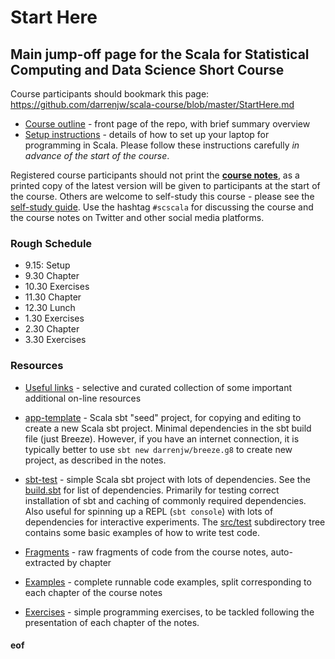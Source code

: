 # Start Here

## Main jump-off page for the Scala for Statistical Computing and Data Science Short Course

Course participants should bookmark this page: https://github.com/darrenjw/scala-course/blob/master/StartHere.md

* [Course outline](README.md) - front page of the repo, with brief summary overview
* [Setup instructions](Setup.md) - details of how to set up your laptop for programming in Scala. Please follow these instructions carefully *in advance of the start of the course*.

Registered course participants should not print the [**course notes**](https://github.com/darrenjw/scala-course/raw/master/scscala.pdf), as a printed copy of the latest version will be given to participants at the start of the course. Others are welcome to self-study this course - please see the [self-study guide](SelfStudyGuide.md). Use the hashtag `#scscala` for discussing the course and the course notes on Twitter and other social media platforms.

### Rough Schedule

* 9.15: Setup
* 9.30 Chapter
* 10.30 Exercises
* 11.30 Chapter
* 12.30 Lunch
* 1.30 Exercises
* 2.30 Chapter
* 3.30 Exercises

### Resources


* [Useful links](UsefulLinks.md) - selective and curated collection of some important additional on-line resources
* [app-template](app-template/) - Scala sbt "seed" project, for copying and editing to create a new Scala sbt project. Minimal dependencies in the sbt build file (just Breeze). However, if you have an internet connection, it is typically better to use `sbt new darrenjw/breeze.g8` to create new project, as described in the notes.
* [sbt-test](sbt-test/) - simple Scala sbt project with lots of dependencies. See the [build.sbt](sbt-test/build.sbt) for list of dependencies. Primarily for testing correct installation of sbt and caching of commonly required dependencies. Also useful for spinning up a REPL (`sbt console`) with lots of dependencies for interactive experiments. The [src/test](sbt-test/src/test/scala/) subdirectory tree contains some basic examples of how to write test code.

* [Fragments](fragments/Readme.md) - raw fragments of code from the course notes, auto-extracted by chapter
* [Examples](examples/) - complete runnable code examples, split corresponding to each chapter of the course notes
* [Exercises](exercises/Readme.md) - simple programming exercises, to be tackled following the presentation of each chapter of the notes.



#### eof


